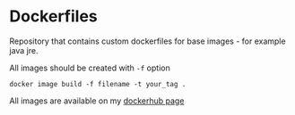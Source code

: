 # Dockerfiles
Repository that contains custom dockerfiles for base images - for example java jre.

All images should be created with `-f` option
```
docker image build -f filename -t your_tag .
```
All images are available on my [dockerhub page](https://hub.docker.com/u/dabal)